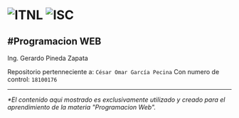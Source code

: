![ITNL](https://lh3.googleusercontent.com/proxy/h-H6y57Wra4gBrkkcgziuh3d70sUao0WX8n0IwaH7SXCYkjSh6bocYUbT7WAs07j7Zy22rHX-YS-0E1rheKYUjAjkbbxBLdW1Lp2wFAe1HmQY4JS "TEC Campus Nuevo Laredo") ![ISC](https://lh3.googleusercontent.com/proxy/PCz0nJDISO9v8oYv8k8gm1ZKmJsUdVIHG98kGv86z5W4G7GTMSDiyVovrQ-Cii3PiatVGyEjEcemnuit0HWeV8kVEhLrp26sW3o8eRuN04Y2EcQ "ISC TEC Campus Nuevo Laredo")
===
#Programacion WEB
---
Ing. Gerardo Pineda Zapata

Repositorio pertenneciente a:
`César Omar García Pecina`
Con numero de control:
`18100176`

***
*\*El contenido aqui mostrado es exclusivamente utilizado y creado para el aprendimiento de la materia "Programacion Web".*

